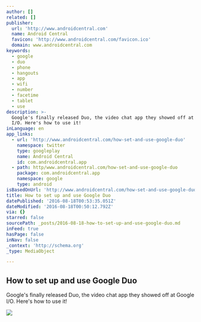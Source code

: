 ```yaml
---
author: []
related: []
publisher:
  url: 'http://www.androidcentral.com'
  name: Android Central
  favicon: 'http://www.androidcentral.com/favicon.ico'
  domain: www.androidcentral.com
keywords:
  - google
  - duo
  - phone
  - hangouts
  - app
  - wifi
  - number
  - facetime
  - tablet
  - use
description: >-
  Google's finally released Duo, the video chat app they showed off at Google
  I/O. Here's how to use it!
inLanguage: en
app_links:
  - url: 'http://www.androidcentral.com/how-set-and-use-google-duo'
    namespace: twitter
    type: googleplay
    name: Android Central
    id: com.androidcentral.app
  - path: http/www.androidcentral.com/how-set-and-use-google-duo
    package: com.androidcentral.app
    namespace: google
    type: android
isBasedOnUrl: 'http://www.androidcentral.com/how-set-and-use-google-duo'
title: How to set up and use Google Duo
datePublished: '2016-08-18T00:53:35.051Z'
dateModified: '2016-08-18T00:50:12.792Z'
via: {}
starred: false
sourcePath: _posts/2016-08-18-how-to-set-up-and-use-google-duo.md
inFeed: true
hasPage: false
inNav: false
_context: 'http://schema.org'
_type: MediaObject

---
```

<article style=""><h1>How to set up and use Google Duo</h1><p>Google's finally released Duo, the video chat app they showed off at Google I/O. Here's how to use it!</p><img src="http://www.androidcentral.com/sites/androidcentral.com/files/styles/larger/public/article_images/2016/08/duo-call-options-screen.jpg?itok=RqTd4gTM" /></article>